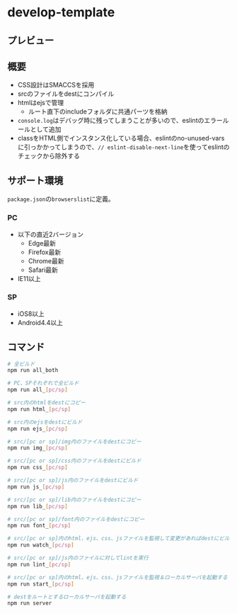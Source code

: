 # develop-template

## プレビュー

## 概要
* CSS設計はSMACCSを採用
* srcのファイルをdestにコンパイル
* htmlはejsで管理
  * ルート直下のincludeフォルダに共通パーツを格納
* ```console.log```はデバッグ時に残ってしまうことが多いので、eslintのエラールールとして追加
* classをHTML側でインスタンス化している場合、eslintのno-unused-varsに引っかかってしまうので、```// eslint-disable-next-line```を使ってeslintのチェックから除外する

## サポート環境
```package.json```の```browserslist```に定義。
### PC
 * 以下の直近2バージョン
   * Edge最新
   * Firefox最新
   * Chrome最新
   * Safari最新
 * IE11以上
### SP
 * iOS8以上
 * Android4.4以上

## コマンド
```bash
# 全ビルド
npm run all_both

# PC、SPそれぞれで全ビルド
npm run all_[pc/sp]

# src内のhtmlをdestにコピー
npm run html_[pc/sp]

# src内のejsをdestにビルド
npm run ejs_[pc/sp]

# src/[pc or sp]/img内のファイルをdestにコピー
npm run img_[pc/sp]

# src/[pc or sp]/css内のファイルをdestにビルド
npm run css_[pc/sp]

# src/[pc or sp]/js内のファイルをdestにビルド
npm run js_[pc/sp]

# src/[pc or sp]/lib内のファイルをdestにコピー
npm run lib_[pc/sp]

# src/[pc or sp]/font内のファイルをdestにコピー
npm run font_[pc/sp]

# src/[pc or sp]内のhtml、ejs、css、jsファイルを監視して変更があればdestにビルド、またはコピー
npm run watch_[pc/sp]

# src/[pc or sp]/js内のファイルに対してlintを実行
npm run lint_[pc/sp]

# src/[pc or sp]内のhtml、ejs、css、jsファイルを監視＆ローカルサーバを起動する
npm run start_[pc/sp]

# destをルートとするローカルサーバを起動する
npm run server
```
